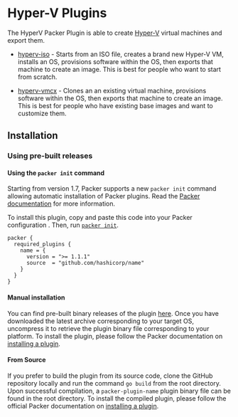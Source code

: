 # Hyper-V Plugins

The HyperV Packer Plugin is able to create
[Hyper-V](https://www.microsoft.com/en-us/server-cloud/solutions/virtualization.aspx)
virtual machines and export them.

- [hyperv-iso](/docs/builders/hyperv-iso.mdx) - Starts from an ISO file,
  creates a brand new Hyper-V VM, installs an OS, provisions software within
  the OS, then exports that machine to create an image. This is best for
  people who want to start from scratch.

- [hyperv-vmcx](/docs/builders/hyperv-vmcx.mdx) - Clones an an existing
  virtual machine, provisions software within the OS, then exports that
  machine to create an image. This is best for people who have existing base
  images and want to customize them.

## Installation

### Using pre-built releases

#### Using the `packer init` command

Starting from version 1.7, Packer supports a new `packer init` command allowing
automatic installation of Packer plugins. Read the
[Packer documentation](https://www.packer.io/docs/commands/init) for more information.

To install this plugin, copy and paste this code into your Packer configuration .
Then, run [`packer init`](https://www.packer.io/docs/commands/init).

```hcl
packer {
  required_plugins {
    name = {
      version = ">= 1.1.1"
      source  = "github.com/hashicorp/name"
    }
  }
}
```

#### Manual installation

You can find pre-built binary releases of the plugin [here](https://github.com/hashicorp/packer-plugin-name/releases).
Once you have downloaded the latest archive corresponding to your target OS,
uncompress it to retrieve the plugin binary file corresponding to your platform.
To install the plugin, please follow the Packer documentation on
[installing a plugin](https://www.packer.io/docs/extending/plugins/#installing-plugins).


#### From Source

If you prefer to build the plugin from its source code, clone the GitHub
repository locally and run the command `go build` from the root
directory. Upon successful compilation, a `packer-plugin-name` plugin
binary file can be found in the root directory.
To install the compiled plugin, please follow the official Packer documentation
on [installing a plugin](https://www.packer.io/docs/extending/plugins/#installing-plugins).
